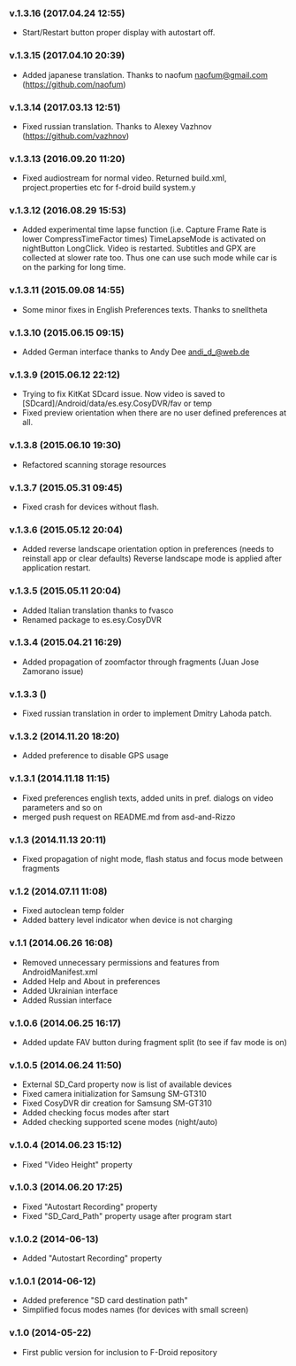 ### v.1.3.16 (2017.04.24 12:55)

  * Start/Restart button proper display with autostart off.

### v.1.3.15 (2017.04.10 20:39)

  * Added japanese translation. Thanks to naofum <naofum@gmail.com> (https://github.com/naofum)

### v.1.3.14 (2017.03.13 12:51)

  * Fixed russian translation. Thanks to Alexey Vazhnov (https://github.com/vazhnov)

### v.1.3.13 (2016.09.20 11:20)

  * Fixed audiostream for normal video. Returned build.xml, project.properties etc for f-droid build system.y

### v.1.3.12 (2016.08.29 15:53)

  * Added experimental time lapse function (i.e. Capture Frame Rate is lower CompressTimeFactor times)
	TimeLapseMode is activated on nightButton LongClick. Video is restarted. Subtitles and GPX are
	collected at slower rate too. Thus one can use such mode while car is on the parking for long time.

### v.1.3.11 (2015.09.08 14:55)

  * Some minor fixes in English Preferences texts. Thanks to snelltheta

### v.1.3.10 (2015.06.15 09:15)

  * Added German interface thanks to Andy Dee <andi_d_@web.de>

### v.1.3.9 (2015.06.12 22:12)

  * Trying to fix KitKat SDcard issue. Now video is saved to [SDcard]/Android/data/es.esy.CosyDVR/fav or temp
  * Fixed preview orientation when there are no user defined preferences at all.

### v.1.3.8 (2015.06.10 19:30)

  * Refactored scanning storage resources

### v.1.3.7 (2015.05.31 09:45)

  * Fixed crash for devices without flash.

### v.1.3.6 (2015.05.12 20:04)

  * Added reverse landscape orientation option in preferences (needs to reinstall app or clear defaults)
    Reverse landscape mode is applied after application restart.

### v.1.3.5 (2015.05.11 20:04)

  * Added Italian translation thanks to fvasco
  * Renamed package to es.esy.CosyDVR

### v.1.3.4 (2015.04.21 16:29)

  * Added propagation of zoomfactor through fragments (Juan Jose Zamorano issue)

### v.1.3.3 ()

  * Fixed russian translation in order to implement Dmitry Lahoda patch.

### v.1.3.2 (2014.11.20 18:20)

  * Added preference to disable GPS usage

### v.1.3.1 (2014.11.18 11:15)

  * Fixed preferences english texts, added units in pref. dialogs on video parameters and so on
  * merged push request on README.md from asd-and-Rizzo

### v.1.3 (2014.11.13 20:11)

  * Fixed propagation of night mode, flash status and focus mode between fragments

### v.1.2 (2014.07.11 11:08)

  * Fixed autoclean temp folder
  * Added battery level indicator when device is not charging

### v.1.1 (2014.06.26 16:08)

  * Removed unnecessary permissions and features from AndroidManifest.xml
  * Added Help and About in preferences
  * Added Ukrainian interface
  * Added Russian interface

### v.1.0.6 (2014.06.25 16:17)

  * Added update FAV button during fragment split (to see if fav mode is on)

### v.1.0.5 (2014.06.24 11:50)

  * External SD_Card property now is list of available devices
  * Fixed camera initialization for Samsung SM-GT310
  * Fixed CosyDVR dir creation for Samsung SM-GT310
  * Added checking focus modes after start
  * Added checking supported scene modes (night/auto)

### v.1.0.4 (2014.06.23 15:12)

  * Fixed "Video Height" property

### v.1.0.3 (2014.06.20 17:25)

  * Fixed "Autostart Recording" property
  * Fixed "SD_Card_Path" property usage after program start

### v.1.0.2 (2014-06-13)

  * Added "Autostart Recording" property

### v.1.0.1 (2014-06-12)

  * Added preference "SD card destination path"
  * Simplified focus modes names (for devices with small screen)

### v.1.0 (2014-05-22)

  * First public version for inclusion to F-Droid repository
